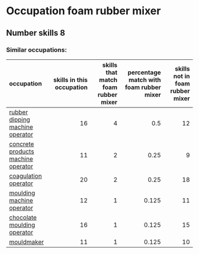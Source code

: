 # Occupation foam rubber mixer
## Number skills 8
### Similar occupations:
| occupation                                                                  |   skills in this occupation |   skills that match foam rubber mixer |   percentage match with foam rubber mixer |   skills not in foam rubber mixer |
|:----------------------------------------------------------------------------|----------------------------:|--------------------------------------:|------------------------------------------:|----------------------------------:|
| [rubber dipping machine operator](rubber_dipping_machine_operator.md)       |                          16 |                                     4 |                                     0.5   |                                12 |
| [concrete products machine operator](concrete_products_machine_operator.md) |                          11 |                                     2 |                                     0.25  |                                 9 |
| [coagulation operator](coagulation_operator.md)                             |                          20 |                                     2 |                                     0.25  |                                18 |
| [moulding machine operator](moulding_machine_operator.md)                   |                          12 |                                     1 |                                     0.125 |                                11 |
| [chocolate moulding operator](chocolate_moulding_operator.md)               |                          16 |                                     1 |                                     0.125 |                                15 |
| [mouldmaker](mouldmaker.md)                                                 |                          11 |                                     1 |                                     0.125 |                                10 |
